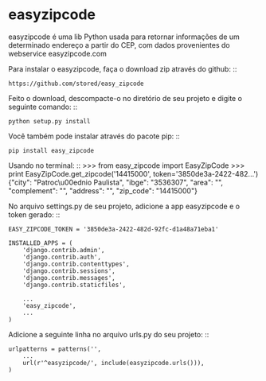 easyzipcode
===========

easyzipcode é uma lib Python usada para retornar informações
de um determinado endereço a partir do CEP, com dados provenientes do webservice
easyzipcode.com

Para instalar o easyzipcode, faça o download zip através do github: ::

    https://github.com/stored/easy_zipcode

Feito o download, descompacte-o no diretório de seu projeto e digite o seguinte comando: ::
    
    python setup.py install

Você também pode instalar através do pacote pip: ::
   
    pip install easy_zipcode

Usando no terminal: ::
    >>> from easy_zipcode import EasyZipCode
    >>> print EasyZipCode.get_zipcode('14415000', token='3850de3a-2422-482...')
    {"city": "Patroc\u00ednio Paulista", "ibge": "3536307", "area": "", "complement": "", "address": "", "zip_code": "14415000"}

No arquivo settings.py de seu projeto, adicione a app easyzipcode e o token gerado: ::
    
    EASY_ZIPCODE_TOKEN = '3850de3a-2422-482d-92fc-d1a48a71eba1'

    INSTALLED_APPS = (
        'django.contrib.admin',
        'django.contrib.auth',
        'django.contrib.contenttypes',
        'django.contrib.sessions',
        'django.contrib.messages',
        'django.contrib.staticfiles',

        ...
        'easy_zipcode',
        ...
    )

Adicione a seguinte linha no arquivo urls.py do seu projeto: ::
    
    urlpatterns = patterns('',
        ...
        url(r'^easyzipcode/', include(easyzipcode.urls())),
    )